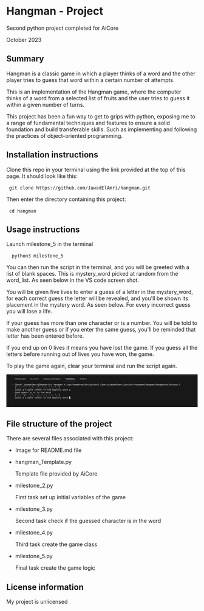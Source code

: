 # Hangman - Project
Second python project completed for AiCore 

October 2023

## Summary 
Hangman is a classic game in which a player thinks of a word and the other player tries to guess that word within a certain number of attempts.

This is an implementation of the Hangman game, where the computer thinks of a word from a selected list of fruits and the user tries to guess it within a given number of turns.  

This project has been a fun way to get to grips with python, exposing me to a range of fundamental techniques and features to ensure a solid foundation and build transferable skills. Such as implementing and following the practices  of object-oriented programming.

## Installation instructions 
Clone this repo in your terminal using the link provided at the top of this page. It should look like this:

     git clone https://github.com/JawadElAmri/hangman.git

Then enter the directory containing this project: 

     cd hangman 

## Usage instructions
Launch milestone_5 in the terminal


      python3 milestone_5

You can then run the script in the terminal, and you will be greeted with a list of blank spaces. This is mystery_word picked at random from the word_list. As seen below in the VS code screen shot.

You will be given five lives to enter a guess of a letter in the mystery_word, for each correct guess the letter will be revealed, and you'll be shown its placement in the mystery word. As seen below. For every incorrect guess you will lose a life. 

If your guess has more than one character or is a number. You will be told to make another guess or if you enter the same guess, you'll be reminded that letter has been entered before.

If you end up on 0 lives it means you have lost the game. If you guess all the letters before running out of lives you have won, the game.

To play the game again, clear your terminal and run the script again.





 ![Alt text](hangman/22255521-833F-42EF-860A-8B215ACFA54E_1_201_a.jpeg)



## File structure of the project
There are several files associated with this project:
- Image for README.md file

- hangman_Template.py

     Template file provided by AiCore
- milestone_2.py

    First task set up initial variables of the game
- milestone_3.py

    Second task check if the guessed character is in the word
- milestone_4.py
    
    Third task create the game class
- milestone_5.py 
    
    Final task create the game logic 

## License information
My project is unlicensed 



